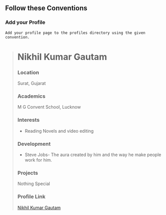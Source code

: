 ## Follow these Conventions

### Add your Profile
    Add your profile page to the profiles directory using the given convention.

> # Nikhil Kumar Gautam
> ### Location
> Surat, Gujarat
> ### Academics
> M G Convent School, Lucknow
>
>### Interests
>
>- Reading Novels and video editing
>
>### Development
>
>- Steve Jobs- The aura created by him and the way he make people work for him.
>
>### Projects
>
> Nothing Special
>
>### Profile Link
>
>[Nikhil Kumar Gautam](https://github.com/nikhilkrgautam)
